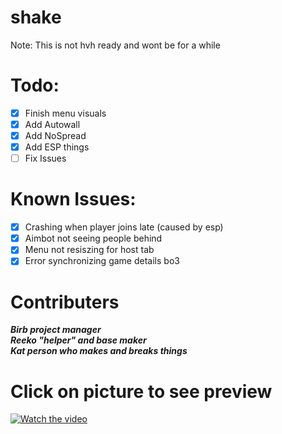 
# shake

Note: This is not hvh ready and wont be for a while

# Todo:
- [x] Finish menu visuals
- [x] Add Autowall
- [x] Add NoSpread
- [x] Add ESP things
- [ ] Fix Issues

# Known Issues:
- [x] Crashing when player joins late (caused by esp)
- [x] Aimbot not seeing people behind
- [x] Menu not resiszing for host tab
- [x] Error synchronizing game details bo3

# Contributers
***Birb project manager<br />***
***Reeko "helper" and base maker<br />*** 
***Kat person who makes and breaks things<br />***

# Click on picture to see preview
[![Watch the video](https://i.imgur.com/seYrNxr.png)](https://youtu.be/4a3tks7sfoM)


